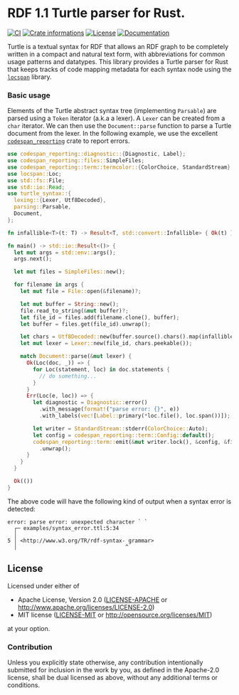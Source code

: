# RDF 1.1 Turtle parser for Rust.

[![CI](https://github.com/timothee-haudebourg/turtle-syntax/workflows/CI/badge.svg)](https://github.com/timothee-haudebourg/turtle-syntax/actions)
[![Crate informations](https://img.shields.io/crates/v/turtle-syntax.svg?style=flat-square)](https://crates.io/crates/turtle-syntax)
[![License](https://img.shields.io/crates/l/turtle-syntax.svg?style=flat-square)](https://github.com/timothee-haudebourg/turtle-syntax#license)
[![Documentation](https://img.shields.io/badge/docs-latest-blue.svg?style=flat-square)](https://docs.rs/turtle-syntax)

Turtle is a textual syntax for RDF that allows an RDF graph to be completely
written in a compact and natural text form, with abbreviations for common
usage patterns and datatypes. This library provides a Turtle parser for Rust that keeps tracks of code mapping metadata for each syntax node using the [`locspan`](https://crates.io/crates/locspan) library.

### Basic usage

Elements of the Turtle abstract syntax tree (implementing `Parsable`)
are parsed using a `Token` iterator (a.k.a a lexer).
A `Lexer` can be created from a `char` iterator.
We can then use the `Document::parse` function to parse a Turtle document
from the lexer.
In the following example, we use the excellent [`codespan_reporting`](https://crates.io/crates/codespan-reporting) crate
to report errors.

```rust
use codespan_reporting::diagnostic::{Diagnostic, Label};
use codespan_reporting::files::SimpleFiles;
use codespan_reporting::term::termcolor::{ColorChoice, StandardStream};
use locspan::Loc;
use std::fs::File;
use std::io::Read;
use turtle_syntax::{
  lexing::{Lexer, Utf8Decoded},
  parsing::Parsable,
  Document,
};

fn infallible<T>(t: T) -> Result<T, std::convert::Infallible> { Ok(t) }

fn main() -> std::io::Result<()> {
  let mut args = std::env::args();
  args.next();

  let mut files = SimpleFiles::new();

  for filename in args {
    let mut file = File::open(&filename)?;

    let mut buffer = String::new();
    file.read_to_string(&mut buffer)?;
    let file_id = files.add(filename.clone(), buffer);
    let buffer = files.get(file_id).unwrap();

    let chars = Utf8Decoded::new(buffer.source().chars().map(infallible));
    let mut lexer = Lexer::new(file_id, chars.peekable());

    match Document::parse(&mut lexer) {
      Ok(Loc(doc, _)) => {
        for Loc(statement, loc) in doc.statements {
          // do something...
        }
      }
      Err(Loc(e, loc)) => {
        let diagnostic = Diagnostic::error()
          .with_message(format!("parse error: {}", e))
          .with_labels(vec![Label::primary(*loc.file(), loc.span())]);

        let writer = StandardStream::stderr(ColorChoice::Auto);
        let config = codespan_reporting::term::Config::default();
        codespan_reporting::term::emit(&mut writer.lock(), &config, &files, &diagnostic)
          .unwrap();
      }
    }
  }

  Ok(())
}
```

The above code will have the following kind of output when a syntax error is
detected:
```
error: parse error: unexpected character ` `
  ┌─ examples/syntax_error.ttl:5:34
  │
5 │ <http://www.w3.org/TR/rdf-syntax- grammar>
  │                                  ^
```

## License

Licensed under either of

 * Apache License, Version 2.0 ([LICENSE-APACHE](LICENSE-APACHE) or http://www.apache.org/licenses/LICENSE-2.0)
 * MIT license ([LICENSE-MIT](LICENSE-MIT) or http://opensource.org/licenses/MIT)

at your option.

### Contribution

Unless you explicitly state otherwise, any contribution intentionally submitted
for inclusion in the work by you, as defined in the Apache-2.0 license, shall be dual licensed as above, without any
additional terms or conditions.
